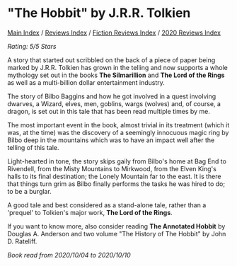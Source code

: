 # "The Hobbit" by J.R.R. Tolkien

[Main Index](../../../README.md) / [Reviews Index](../../README.md) / [Fiction Reviews Index](../README.md) / [2020 Reviews Index](README.md)

*Rating: 5/5 Stars*

A story that started out scribbled on the back of a piece of paper being marked by J.R.R. Tolkien has grown in the telling and now supports a whole mythology set out in the books **The Silmarillion** and **The Lord of the Rings** as well as a multi-billion dollar entertainment industry.

The story of Bilbo Baggins and how he got involved in a quest involving dwarves, a Wizard, elves, men, goblins, wargs (wolves) and, of course, a dragon, is set out in this tale that has been read multiple times by me.

The most important event in the book, almost trivial in its treatment (which it was, at the time) was the discovery of a seemingly innocuous magic ring by Bilbo deep in the mountains which was to have an impact well after the telling of this tale.

Light-hearted in tone, the story skips gaily from Bilbo's home at Bag End to Rivendell, from the Misty Mountains to Mirkwood, from the Elven King's halls to its final destination; the Lonely Mountain far to the east. It is there that things turn grim as Bilbo finally performs the tasks he was hired to do; to be a burglar.

A good tale and best considered as a stand-alone tale, rather than a 'prequel' to Tolkien's major work, **The Lord of the Rings**.

If you want to know more, also consider reading **The Annotated Hobbit** by Douglas A. Anderson and two volume "The History of The Hobbit" by John D. Rateliff.

*Book read from 2020/10/04 to 2020/10/10*
